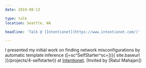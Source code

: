 ```yaml
---
date: 2019-08-13

type: talk
location: Seattle, WA

headline: 'Talk @ [Intentionet](https://www.intentionet.com/)'

---
```


I presented my initial work on finding network misconfigurations by automatic template inference ([=sc^SelfStarter^sc=]({{ site.baseurl }}/projects/4-selfstarter)) at [Intentionet](https://www.intentionet.com/). (Invited by [Ratul Mahajan])
